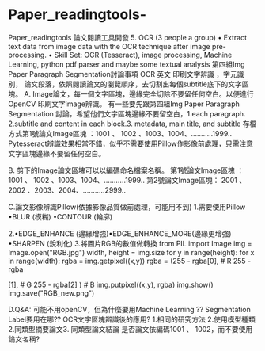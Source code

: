 # Paper_readingtools-
Paper_readingtools 
論文閱讀工具開發 
5. OCR (3 people a group) • Extract text data from image data with the OCR technique after image pre-processing. • Skill Set: OCR (Tesseract), image processing, Machine Learning, python pdf parser and maybe some textual analysis
第四組Img Paper Paragraph Segmentation討論事項 OCR 英文 印刷文字辨識 ，字元識別， 論文段落，依照閱讀論文的瀏覽順序，去切割出每個subtitle底下的文字區塊。 
A. Image論文，每一個文字區塊，邊緣完全切除不要留任何空白。以便進行 OpenCV 印刷文字image辨識。 
有一些要先跟第四組Img Paper Paragraph Segmentation 討論，希望他們文字區塊邊緣不要留空白，1.each paragraph. 2.subtitle and content in each block.3. metadata, main title, and subtitle 存檔方式第1號論文Image區塊 ：1001 、 1002 、1003、1004、………..1999..
Pytesseract辨識效果相當不錯，似乎不需要使用Pillow作影像前處理，只需注意文字區塊邊緣不要留任何空白。

B. 剪下的Image論文區塊可以以編碼命名檔案名稱。 第1號論文Image區塊 ：1001 、 1002 、1003、1004、………..1999.. 第2號論文Image區塊： 2001 、 2002 、2003、2004、………..2999..

C.論文影像辨識Pillow(依據影像品質做前處理，可能用不到) 1.需要使用Pillow •BLUR (模糊) •CONTOUR (輪廓)

2.•EDGE_ENHANCE (邊緣增強)•EDGE_ENHANCE_MORE(邊緣更增強) •SHARPEN (銳利化) 3.將圖片RGB的數值做轉換 from PIL import Image img = Image.open("RGB.jpg") width, height = img.size for y in range(height): for x in range(width): rgba = img.getpixel((x,y)) rgba = (255 - rgba[0], # R 255 - rgba

[1], # G 255 - rgba[2] ) # B img.putpixel((x,y), rgba) img.show() img.save("RGB_new.png")

D.Q&A: 可能不用openCV，但為什麼要用Machine Learning ?? Segmentation Label要用在哪?? OCR文字區塊辨識後的應用? 1.相同的研究方法 2.使用模型種類2.同類型摘要論文3. 同類型論文結論 是否論文依編碼1001 、 1002，而不要使用論文名稱?
